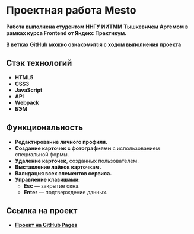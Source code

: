 # Проектная работа Mesto

**Работа выполнена студентом ННГУ ИИТММ Тышкевичем Артемом в рамках курса Frontend от Яндекс Практикум.**

**В ветках GitHub можно ознакомится с ходом выполнения проекта**

## Стэк технологий

* **HTML5**
* **CSS3**
* **JavaScript**
* **API**
* **Webpack**
* **БЭМ**

## Функциональность

- **Редактирование личного профиля.**  
- **Создание карточек с фотографиями** с использованием специальной формы.  
- **Удаление карточек**, созданных пользователем.  
- **Выставление лайков карточкам.**  
- **Валидация всех элементов сервиса.**  
- **Управление клавишами:**  
  - **Esc** — закрытие окна.  
  - **Enter** — подтверждение данных.  

## Ссылка на проект
- [**Проект на GitHub Pages**](https://artich02.github.io/mesto-project/)
